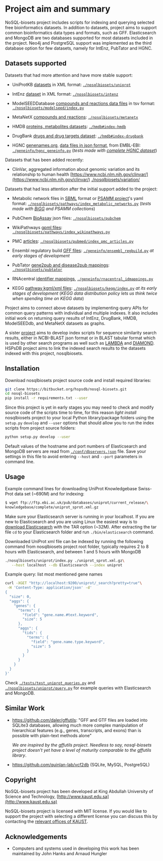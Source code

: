 # Project aim and summary

NoSQL-biosets project includes scripts for indexing and querying
selected free bioinformatics datasets. In addition to datasets, project aims
to support common bioinformatics data types
and formats, such as GFF. Elasticsearch and MongoDB are two databases
supported for most datasets included in the project.
Neo4j and PostgreSQL support was implemented as the third database option
for few datasets, namely for IntEnz, PubTator and HGNC.

## Datasets supported

Datasets that had more attention and have more stable support: 

* UniProtKB [datasets](
  ftp://ftp.ebi.ac.uk/pub/databases/uniprot/current_release/knowledgebase/complete
  ) in XML format:
  [`./nosqlbiosets/uniprot`](nosqlbiosets/uniprot)

* IntEnz [dataset](ftp://ftp.ebi.ac.uk/pub/databases/intenz/xml) in XML format:
  [`./nosqlbiosets/intenz`](nosqlbiosets/intenz)

* ModelSEEDDatabase [compounds and reactions data files](
  https://github.com/ModelSEED/ModelSEEDDatabase/tree/master/Biochemistry)
  in tsv format:
  [`./nosqlbiosets/modelseed/index.py`](nosqlbiosets/modelseed/index.py)

* MetaNetX [compounds and reactions](
  http://www.metanetx.org/mnxdoc/mnxref.html
  ): [`./nosqlbiosets/metanetx`](./nosqlbiosets/metanetx)

* HMDB [proteins, metabolites datasets](http://www.hmdb.ca/downloads):
  [`./hmdb#index-hmdb`](./hmdb#index-hmdb)

* DrugBank [drugs and drug targets dataset](https://www.drugbank.ca/releases/latest):
  [`./hmdb#index-drugbank`](./hmdb#index-drugbank)

* HGNC [genenames.org](http://www.genenames.org/cgi-bin/statistics),
 [data files in json format](
 http://ftp.ebi.ac.uk/pub/databases/genenames/new/json),
  from EMBL-EBI: [`./geneinfo/hgnc_geneinfo.py`](geneinfo/hgnc_geneinfo.py)
  (_tests made with [complete HGNC dataset](
  ftp://ftp.ebi.ac.uk/pub/databases/genenames/new/json/hgnc_complete_set.json)_)

Datasets that has been added recently:

* ClinVar, aggregated information about genomic variation
  and its relationship to human health
  [https://www.ncbi.nlm.nih.gov/clinvar/​](https://www.ncbi.nlm.nih.gov/clinvar/​)
  [./nosqlbiosets/variation/](nosqlbiosets/variation/)
  
Datasets that had less attention after the initial support added to the project:

* Metabolic network files in [SBML](http://sbml.org) format or
 [PSAMM project](https://github.com/zhanglab/psamm-model-collection)'s
  yaml format: [`./nosqlbiosets/pathways/index_metabolic_networks.py`](
  nosqlbiosets/pathways/index_metabolic_networks.py)
   (_tests made with [BiGG](http://bigg.ucsd.edu)
    and PSAMM collections_)

* PubChem [BioAssay](http://ftp.ncbi.nlm.nih.gov/pubchem/Bioassay) json files:
  [`./nosqlbiosets/pubchem`](
  nosqlbiosets/pubchem)

* WikiPathways [gpml files](
http://www.wikipathways.org/index.php/Download_Pathways):
  [`./nosqlbiosets/pathways/index_wikipathways.py`](
  ./nosqlbiosets/pathways/index_wikipathways.py)

* PMC [articles](http://ftp.ebi.ac.uk/pub/databases/pmc/manuscripts):
  [`./nosqlbiosets/pubmed/index_pmc_articles.py`](
  ./nosqlbiosets/pubmed/index_pmc_articles.py)

* Ensembl regulatory build [GFF files](
http://ftp.ensemblorg.ebi.ac.uk/pub/current_regulation/homo_sapiens):
  [`./geneinfo/ensembl_regbuild.py`](geneinfo/ensembl_regbuild.py)
  _at early stages of development_

* PubTator [gene2pub and disease2pub mappings](
http://ftp.ncbi.nlm.nih.gov/pub/lu/PubTator):
  [`./nosqlbiosets/pubtator`](nosqlbiosets/pubtator)

* RNAcentral [identifier mappings](
http://ftp.ebi.ac.uk/pub/databases/RNAcentral/current_release/id_mapping),
  [`./geneinfo/rnacentral_idmappings.py`](geneinfo/rnacentral_idmappings.py)

* KEGG [pathway kgml/xml files](
http://www.kegg.jp/kegg/download/Readme/README.kgml):
  [`./nosqlbiosets/kegg/index.py`](nosqlbiosets/kegg/index.py)
  _at its early stages of development_ 
  (_KEGG data distribution policy lets us think twice when spending
   time on KEGG data_)

Project aims to connect above datasets by implementing query APIs
for common query patterns with individual and multiple indexes.
It also includes initial work on returning query results of IntEnz, DrugBank, HMDB,
ModelSEEDdb, and MetaNetX datasets as graphs.

A sister [project](https://github.com/uludag/hspsdb-indexer)
aims to develop index scripts for sequence
similarity search results, either in NCBI-BLAST json format
or in BLAST tabular format which is used by other search programs as well
such as [LAMBDA](https://github.com/seqan/lambda) and
[DIAMOND](https://github.com/bbuchfink/diamond).
HSPsDB project aims to link the indexed search results
to the datasets indexed with this project, nosqlbiosets.

## Installation

Download nosqlbiosets project source code and install required libraries:
```bash
git clone https://bitbucket.org/hspsdb/nosql-biosets.git
cd nosql-biosets
pip install -r requirements.txt --user
```

Since this project is yet in early stages you may need to check and modify
source code of the scripts time to time, for this reason _light install_
nosqlbiosets project to your local Python library/package folders
using the `setup.py` `develop` and `--user` options
that should allow you to run the index scripts from project
source folders:
```bash
python setup.py develop --user
```

Default values of the hostname and port numbers of Elasticsearch and MongoDB servers
are read from [`./conf/dbservers.json`](conf/dbservers.json) file.
Save your settings in this file to avoid entering `--host` and `--port`
parameters in command line.

## Usage

Example command lines for downloading UniProt Knowledgebase Swiss-Prot data set
(~690M) and for indexing:
```bash
$ wget ftp://ftp.ebi.ac.uk/pub/databases/uniprot/current_release/\
knowledgebase/complete/uniprot_sprot.xml.gz
```
Make sure your Elasticsearch server is running in your localhost.
If you are new to Elasticsearch and  you are using Linux
the easiest way is to [download Elasticsearch](
https://www.elastic.co/downloads/elasticsearch) with the TAR option (~32M).
After extracting the tar file `cd` to your Elasticsearch folder
and run `./bin/elasticsearch` command.

Downloaded UniProt xml file can be indexed by running the following command
from nosqlbiosets project root folder,
typically requires 2 to 8 hours with Elasticsearch,
and between 1 and 5 hours with MongoDB

```bash
./nosqlbiosets/uniprot/index.py ./uniprot_sprot.xml.gz\
   --host localhost --db Elasticsearch --index uniprot
```

Example query: list most mentioned gene names

```bash
curl -XGET "http://localhost:9200/uniprot/_search?pretty=true"\
 -H 'Content-Type: application/json' -d'
{
  "size": 0,
  "aggs": {
    "genes": {
      "terms": {
        "field": "gene.name.#text.keyword",
        "size": 5
      },
      "aggs": {
        "tids": {
          "terms": {
            "field": "gene.name.type.keyword",
            "size": 5
          }
        }
      }
    }
  }
}'
```

Check [`./tests/test_uniprot_queries.py`](tests/test_uniprot_queries.py) 
and [`./nosqlbiosets/uniprot/query.py`](./nosqlbiosets/uniprot/query.py) for
example queries with Elasticsearch and MongoDB.

## Similar Work

* https://github.com/daler/gffutils:
  "GFF and GTF files are loaded into SQLite3 databases,
  allowing much more complex manipulation of hierarchical features
  (e.g., genes, transcripts, and exons) than is possible with plain-text methods
  alone"
  
    _We are inspired by the gffutils project. Needless to say, nosql-biosets
    project doesn't yet have a level of maturity comparable to the gffutils library_.
  
* https://github.com/quinlan-lab/vcf2db (SQLite, MySQL, PostgreSQL)

## Copyright

NoSQL-biosets project has been developed
at King Abdullah University of Science and Technology,
[http://www.kaust.edu.sa](http://www.kaust.edu.sa)

NoSQL-biosets project is licensed with MIT license.
If you would like to support the project
with selecting a different license you can discuss this
by contacting the [relevant offices of KAUST](https://osr.kaust.edu.sa/Pages/ContactUs.aspx).

## Acknowledgements

- Computers and systems used in developing this work has been maintained
  by John Hanks and Arnaud Hungler
